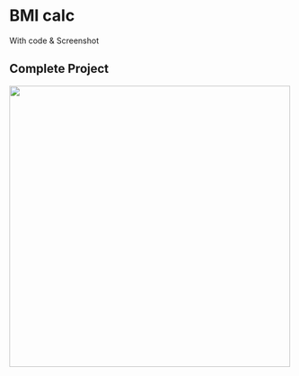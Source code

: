 # BMI calc

With code & Screenshot

## Complete Project

<img src= "https://user-images.githubusercontent.com/121153074/221505838-7c0edab4-4944-424d-9484-2846a552f200.png" height = 500px/>

